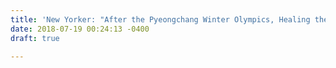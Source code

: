 ```yaml
---
title: 'New Yorker: "After the Pyeongchang Winter Olympics, Healing the Deepest Fracture"'
date: 2018-07-19 00:24:13 -0400
draft: true

---
```

